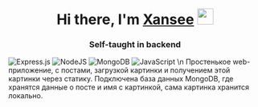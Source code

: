 <h1 align="center">Hi there, I'm <a href="https://daniilshat.ru/" target="_blank">Xansee</a> 
<img src="https://github.com/blackcater/blackcater/raw/main/images/Hi.gif" height="32"/></h1>
<h3 align="center">Self-taught in backend</h3>

![Express.js](https://img.shields.io/badge/express.js-%23404d59.svg?style=for-the-badge&logo=express&logoColor=%2361DAFB)
![NodeJS](https://img.shields.io/badge/node.js-6DA55F?style=for-the-badge&logo=node.js&logoColor=white)
![MongoDB](https://img.shields.io/badge/MongoDB-%234ea94b.svg?style=for-the-badge&logo=mongodb&logoColor=white)
![JavaScript](https://img.shields.io/badge/javascript-%23323330.svg?style=for-the-badge&logo=javascript&logoColor=%23F7DF1E)
\n Простенькое web-приложение, с постами, загрузкой картинки и получением этой картинки через статику. Подключена база данных MongoDB, где хранятся данные о посте и имя с картинкой, сама картинка хранится локально.
